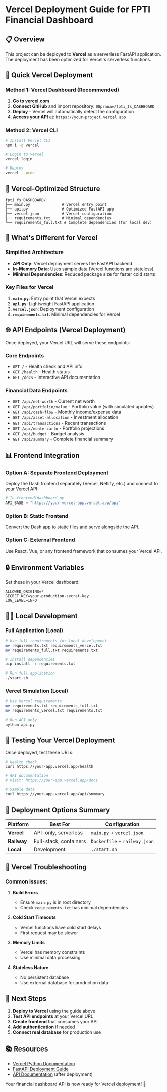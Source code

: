 # Vercel Deployment Guide for FPTI Financial Dashboard

## 📋 Overview

This project can be deployed to **Vercel** as a serverless FastAPI application. The deployment has been optimized for Vercel's serverless functions.

## 🚀 Quick Vercel Deployment

### Method 1: Vercel Dashboard (Recommended)

1. **Go to [vercel.com](https://vercel.com)**
2. **Connect GitHub** and import repository: `08pranav/fpti_fs_DASHBOARD`
3. **Deploy** - Vercel will automatically detect the configuration
4. **Access your API** at: `https://your-project.vercel.app`

### Method 2: Vercel CLI

```bash
# Install Vercel CLI
npm i -g vercel

# Login to Vercel
vercel login

# Deploy
vercel --prod
```

## 📁 Vercel-Optimized Structure

```
fpti_fs_DASHBOARD/
├── main.py              # Vercel entry point
├── api.py               # Optimized FastAPI app
├── vercel.json          # Vercel configuration
├── requirements.txt     # Minimal dependencies
└── requirements_full.txt # Complete dependencies (for local dev)
```

## 🔧 What's Different for Vercel

### **Simplified Architecture**
- **API Only**: Vercel deployment serves the FastAPI backend
- **In-Memory Data**: Uses sample data (Vercel functions are stateless)
- **Minimal Dependencies**: Reduced package size for faster cold starts

### **Key Files for Vercel**
1. **`main.py`**: Entry point that Vercel expects
2. **`api.py`**: Lightweight FastAPI application
3. **`vercel.json`**: Deployment configuration
4. **`requirements.txt`**: Minimal dependencies for Vercel

## 🌐 API Endpoints (Vercel Deployment)

Once deployed, your Vercel URL will serve these endpoints:

### **Core Endpoints**
- `GET /` - Health check and API info
- `GET /health` - Health status
- `GET /docs` - Interactive API documentation

### **Financial Data Endpoints**
- `GET /api/net-worth` - Current net worth
- `GET /api/portfolio/value` - Portfolio value (with simulated updates)
- `GET /api/cash-flow` - Monthly income/expense data
- `GET /api/asset-allocation` - Investment allocation
- `GET /api/transactions` - Recent transactions
- `GET /api/monte-carlo` - Portfolio projections
- `GET /api/budget` - Budget analysis
- `GET /api/summary` - Complete financial summary

## 📊 Frontend Integration

### **Option A: Separate Frontend Deployment**
Deploy the Dash frontend separately (Vercel, Netlify, etc.) and connect to your Vercel API:

```python
# In frontend/dashboard.py
API_BASE = "https://your-vercel-app.vercel.app/api"
```

### **Option B: Static Frontend**
Convert the Dash app to static files and serve alongside the API.

### **Option C: External Frontend**
Use React, Vue, or any frontend framework that consumes your Vercel API.

## 🔒 Environment Variables

Set these in your Vercel dashboard:

```
ALLOWED_ORIGINS=*
SECRET_KEY=your-production-secret-key
LOG_LEVEL=INFO
```

## 🏃‍♂️ Local Development

### **Full Application (Local)**
```bash
# Use full requirements for local development
mv requirements.txt requirements_vercel.txt
mv requirements_full.txt requirements.txt

# Install dependencies
pip install -r requirements.txt

# Run full application
./start.sh
```

### **Vercel Simulation (Local)**
```bash
# Use Vercel requirements
mv requirements.txt requirements_full.txt
mv requirements_vercel.txt requirements.txt

# Run API only
python api.py
```

## 🧪 Testing Your Vercel Deployment

Once deployed, test these URLs:

```bash
# Health check
curl https://your-app.vercel.app/health

# API documentation
# Visit: https://your-app.vercel.app/docs

# Sample data
curl https://your-app.vercel.app/api/summary
```

## 🔄 Deployment Options Summary

| Platform | Best For | Configuration |
|----------|----------|---------------|
| **Vercel** | API-only, serverless | `main.py` + `vercel.json` |
| **Railway** | Full-stack, containers | `Dockerfile` + `railway.json` |
| **Local** | Development | `./start.sh` |

## 🐛 Vercel Troubleshooting

### **Common Issues:**

1. **Build Errors**
   - Ensure `main.py` is in root directory
   - Check `requirements.txt` has minimal dependencies

2. **Cold Start Timeouts**
   - Vercel functions have cold start delays
   - First request may be slower

3. **Memory Limits**
   - Vercel has memory constraints
   - Use minimal data processing

4. **Stateless Nature**
   - No persistent database
   - Use external database for production data

## 🔗 Next Steps

1. **Deploy to Vercel** using the guide above
2. **Test API endpoints** at your Vercel URL
3. **Create frontend** that consumes your API
4. **Add authentication** if needed
5. **Connect real database** for production use

## 📚 Resources

- [Vercel Python Documentation](https://vercel.com/docs/functions/serverless-functions/runtimes/python)
- [FastAPI Deployment Guide](https://fastapi.tiangolo.com/deployment/)
- [API Documentation](https://your-app.vercel.app/docs) (after deployment)

Your financial dashboard API is now ready for Vercel deployment! 🚀